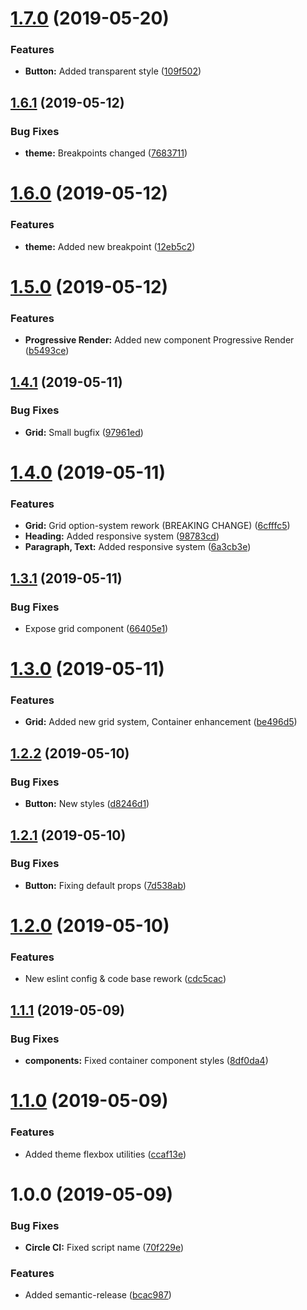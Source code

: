 # [1.7.0](https://github.com/kv9991/ui.rhamb.io/compare/v1.6.1...v1.7.0) (2019-05-20)


### Features

* **Button:** Added transparent style ([109f502](https://github.com/kv9991/ui.rhamb.io/commit/109f502))

## [1.6.1](https://github.com/kv9991/ui.rhamb.io/compare/v1.6.0...v1.6.1) (2019-05-12)


### Bug Fixes

* **theme:** Breakpoints changed ([7683711](https://github.com/kv9991/ui.rhamb.io/commit/7683711))

# [1.6.0](https://github.com/kv9991/ui.rhamb.io/compare/v1.5.0...v1.6.0) (2019-05-12)


### Features

* **theme:** Added new breakpoint ([12eb5c2](https://github.com/kv9991/ui.rhamb.io/commit/12eb5c2))

# [1.5.0](https://github.com/kv9991/ui.rhamb.io/compare/v1.4.1...v1.5.0) (2019-05-12)


### Features

* **Progressive Render:** Added new component Progressive Render ([b5493ce](https://github.com/kv9991/ui.rhamb.io/commit/b5493ce))

## [1.4.1](https://github.com/kv9991/ui.rhamb.io/compare/v1.4.0...v1.4.1) (2019-05-11)


### Bug Fixes

* **Grid:** Small bugfix ([97961ed](https://github.com/kv9991/ui.rhamb.io/commit/97961ed))

# [1.4.0](https://github.com/kv9991/ui.rhamb.io/compare/v1.3.1...v1.4.0) (2019-05-11)


### Features

* **Grid:** Grid option-system rework (BREAKING CHANGE) ([6cfffc5](https://github.com/kv9991/ui.rhamb.io/commit/6cfffc5))
* **Heading:** Added responsive system ([98783cd](https://github.com/kv9991/ui.rhamb.io/commit/98783cd))
* **Paragraph, Text:** Added responsive system ([6a3cb3e](https://github.com/kv9991/ui.rhamb.io/commit/6a3cb3e))

## [1.3.1](https://github.com/kv9991/ui.rhamb.io/compare/v1.3.0...v1.3.1) (2019-05-11)


### Bug Fixes

* Expose grid component ([66405e1](https://github.com/kv9991/ui.rhamb.io/commit/66405e1))

# [1.3.0](https://github.com/kv9991/ui.rhamb.io/compare/v1.2.2...v1.3.0) (2019-05-11)


### Features

* **Grid:** Added new grid system, Container enhancement ([be496d5](https://github.com/kv9991/ui.rhamb.io/commit/be496d5))

## [1.2.2](https://github.com/kv9991/ui.rhamb.io/compare/v1.2.1...v1.2.2) (2019-05-10)


### Bug Fixes

* **Button:** New styles ([d8246d1](https://github.com/kv9991/ui.rhamb.io/commit/d8246d1))

## [1.2.1](https://github.com/kv9991/ui.rhamb.io/compare/v1.2.0...v1.2.1) (2019-05-10)


### Bug Fixes

* **Button:** Fixing default props ([7d538ab](https://github.com/kv9991/ui.rhamb.io/commit/7d538ab))

# [1.2.0](https://github.com/kv9991/ui.rhamb.io/compare/v1.1.1...v1.2.0) (2019-05-10)


### Features

* New eslint config & code base rework ([cdc5cac](https://github.com/kv9991/ui.rhamb.io/commit/cdc5cac))

## [1.1.1](https://github.com/kv9991/ui.rhamb.io/compare/v1.1.0...v1.1.1) (2019-05-09)


### Bug Fixes

* **components:** Fixed container component styles ([8df0da4](https://github.com/kv9991/ui.rhamb.io/commit/8df0da4))

# [1.1.0](https://github.com/kv9991/ui.rhamb.io/compare/v1.0.0...v1.1.0) (2019-05-09)


### Features

* Added theme flexbox utilities ([ccaf13e](https://github.com/kv9991/ui.rhamb.io/commit/ccaf13e))

# 1.0.0 (2019-05-09)


### Bug Fixes

* **Circle CI:** Fixed script name ([70f229e](https://github.com/kv9991/ui.rhamb.io/commit/70f229e))


### Features

* Added semantic-release ([bcac987](https://github.com/kv9991/ui.rhamb.io/commit/bcac987))
